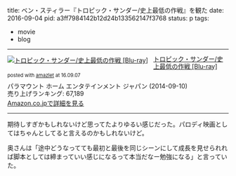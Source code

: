 title: ベン・スティラー『トロピック・サンダー/史上最低の作戦』を観た
date: 2016-09-04
pid: a3ff7984142b12d24b133562147f3768
status: p
tags:
- movie
- blog
---

<div class="amazlet-box" style="margin-bottom:0px;"><div class="amazlet-image" style="float:left;margin:0px 12px 1px 0px;"><a href="http://www.amazon.co.jp/exec/obidos/ASIN/B00KUNZTUI/dotimpact-22/ref=nosim/" name="amazletlink" target="_blank"><img src="http://ecx.images-amazon.com/images/I/61uEDhOYuLL._SL160_.jpg" alt="トロピック・サンダー/史上最低の作戦 [Blu-ray]" style="border: none;" /></a></div><div class="amazlet-info" style="line-height:120%; margin-bottom: 10px"><div class="amazlet-name" style="margin-bottom:10px;line-height:120%"><a href="http://www.amazon.co.jp/exec/obidos/ASIN/B00KUNZTUI/dotimpact-22/ref=nosim/" name="amazletlink" target="_blank">トロピック・サンダー/史上最低の作戦 [Blu-ray]</a><div class="amazlet-powered-date" style="font-size:80%;margin-top:5px;line-height:120%">posted with <a href="http://www.amazlet.com/" title="amazlet" target="_blank">amazlet</a> at 16.09.07</div></div><div class="amazlet-detail">パラマウント ホーム エンタテインメント ジャパン (2014-09-10)<br />売り上げランキング: 67,189<br /></div><div class="amazlet-sub-info" style="float: left;"><div class="amazlet-link" style="margin-top: 5px"><a href="http://www.amazon.co.jp/exec/obidos/ASIN/B00KUNZTUI/dotimpact-22/ref=nosim/" name="amazletlink" target="_blank">Amazon.co.jpで詳細を見る</a></div></div></div><div class="amazlet-footer" style="clear: left"></div></div>

---- 

期待しすぎかもしれないけど思ってたよりゆるい感じだった。パロディ映画としてはちゃんとしてると言えるのかもしれないけど。

奥さんは「途中どうなってても最初と最後を同じシーンにして成長を見せられれば脚本としては締まっていい感じになるって本当だなー勉強になる」と言っていた。
